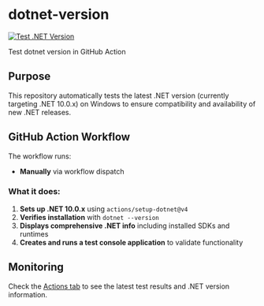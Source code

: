 # dotnet-version

[![Test .NET Version](https://github.com/VaclavElias/dotnet-version/actions/workflows/dotnet-version-test.yml/badge.svg)](https://github.com/VaclavElias/dotnet-version/actions/workflows/dotnet-version-test.yml)

Test dotnet version in GitHub Action

## Purpose

This repository automatically tests the latest .NET version (currently targeting .NET 10.0.x) on Windows to ensure compatibility and availability of new .NET releases.

## GitHub Action Workflow

The workflow runs:
- **Manually** via workflow dispatch

### What it does:

1. **Sets up .NET 10.0.x** using `actions/setup-dotnet@v4`
2. **Verifies installation** with `dotnet --version`
3. **Displays comprehensive .NET info** including installed SDKs and runtimes
4. **Creates and runs a test console application** to validate functionality

## Monitoring

Check the [Actions tab](https://github.com/VaclavElias/dotnet-version/actions) to see the latest test results and .NET version information.
